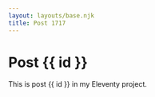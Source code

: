 ```yaml
---
layout: layouts/base.njk
title: Post 1717
---
```


# Post {{ id }}

This is post {{ id }} in my Eleventy project.
